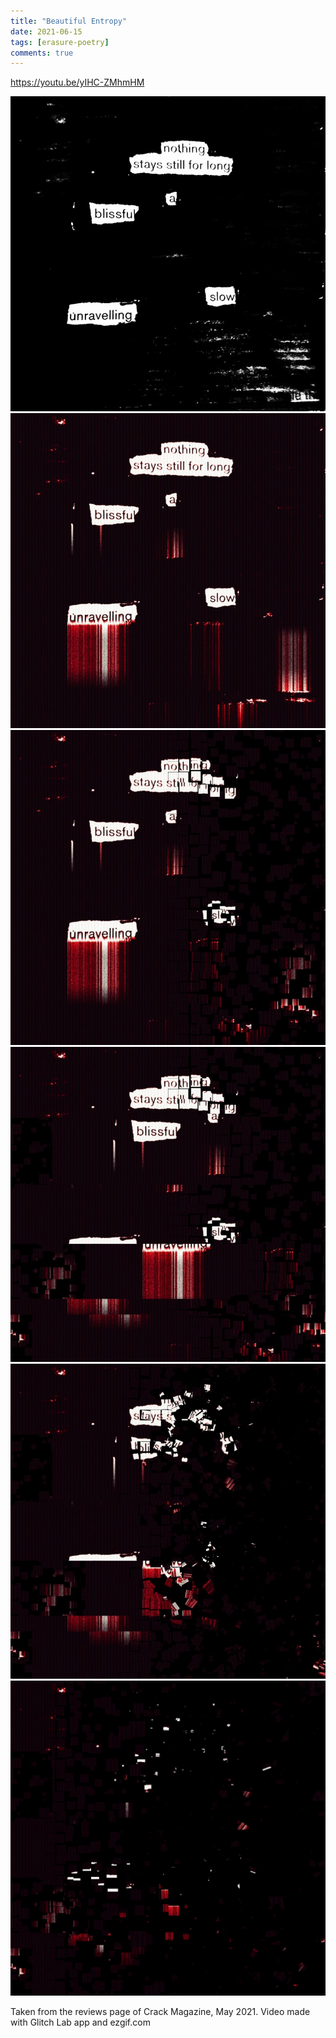 ```yaml
---
title: "Beautiful Entropy"
date: 2021-06-15
tags: [erasure-poetry]
comments: true
---
```


https://youtu.be/yIHC-ZMhmHM

<!--more-->

<img src="/assets/images/articles/2021/entropy1.jpeg" alt="nothing stays still for long a blissful slow unravelling" title="everything turns to static eventually" class="responsive"><br>
<img src="/assets/images/articles/2021/entropy2.jpeg" alt="nothing stays still for long a blissful slow unravelling" title="every  thing turns to st atic eventually" class="responsive"><br>
<img src="/assets/images/articles/2021/entropy3.jpg" alt="nothing stays a blissful unravelling" title="everythi 90'}ng turns@/ to sta  tic eventua$%lly" class="responsive"><br>
<img src="/assets/images/articles/2021/entropy4.jpg" alt="nothing stays blissful" title="ev3rythi...*&stat^%^&>>>" class="responsive"><br>
<img src="/assets/images/articles/2021/entropy5.jpg" alt="nothing" title="..5..*&@" class="responsive"><br>
<img src="/assets/images/articles/2021/entropy6.jpg" alt="corrupted image" title="........" class="responsive"><br>


Taken from the reviews page of Crack Magazine, May 2021. Video made with Glitch Lab app and ezgif.com
